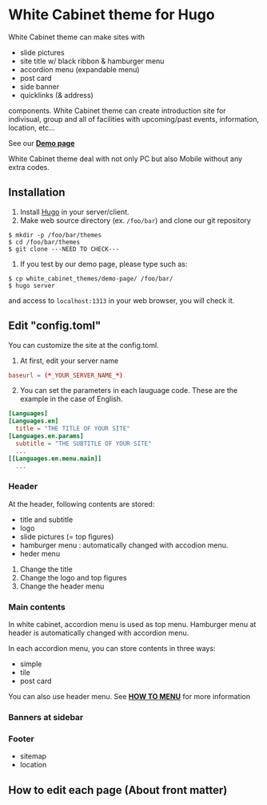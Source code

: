 # White Cabinet theme for Hugo
<!--check "CHECK"-->
White Cabinet theme can make sites with

- slide pictures
- site title w/ black ribbon & hamburger menu
- accordion menu (expandable menu)
- post card
- side banner
- quicklinks (& address)

components. White Cabinet theme can create introduction site for indivisual, group and all of facilities with upcoming/past events, information, location, etc...
<!-- Introduction for  -->
<!--   - shops -->
<!--   - facilities for recreation -->
See our **[Demo page]()** <!-- CHECK -->

White Cabinet theme deal with not only PC but also Mobile without any extra codes.

## Installation

1. Install [Hugo](https://gohugo.io/) in your server/client.
1. Make web source directory (ex. `/foo/bar`) and clone our git repository

```
$ mkdir -p /foo/bar/themes
$ cd /foo/bar/themes
$ git clone ---NEED TO CHECK---
```

1. If you test by our demo page, please type such as:

```
$ cp white_cabinet_themes/demo-page/ /foo/bar/
$ hugo server
```

and access to `localhost:1313` in your web browser, you will check it.

## Edit "config.toml"
You can customize the site at the config.toml.

1. At first, edit your server name

```config.toml
baseurl = (*_YOUR_SERVER_NAME_*)
```

2. You can set the parameters in each lauguage code.
These are the example in the case of English.

```config.toml
[Languages]
[Languages.en]
  title = "THE TITLE OF YOUR SITE"
[Languages.en.params]
  subtitle = "THE SUBTITLE OF YOUR SITE"
  ...
[[Languages.en.menu.main]]
  ...
```

### Header
At the header, following contents are stored:
  - title and subtitle
  - logo
  - slide pictures (= top figures)
  - hamburger menu : automatically changed with accodion menu.
  - heder menu
 

1. Change the title
2. Change the logo and top figures
3. Change the header menu


### Main contents
In white cabinet, accordion menu is used as top menu.
Hamburger menu at header is automatically changed with accordion menu.

<!-- How to add accodion menu-->

In each accordion menu, you can store contents in three ways:
  - simple  
  - tile
  - post card

You can also use header menu. 
See **[HOW TO MENU]()** for more information

### Banners at sidebar
<!-- How to add new banner-->

### Footer
- sitemap
- location

## How to edit each page (About front matter)


<!-- Finally, type like below and  -->
